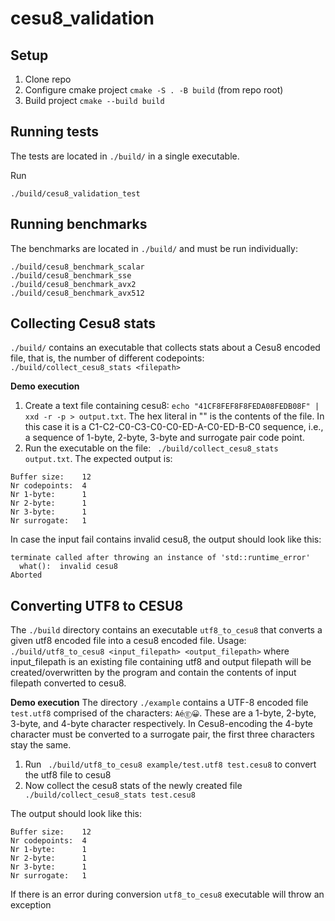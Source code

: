 # cesu8_validation
## Setup 
1. Clone repo
2. Configure cmake project `cmake -S . -B build` (from repo root)
3. Build project `cmake --build build`

## Running tests
The tests are located in `./build/` in a single executable.

Run
```
./build/cesu8_validation_test
```

## Running benchmarks
The benchmarks are located in `./build/` and must be run individually:
```
./build/cesu8_benchmark_scalar
./build/cesu8_benchmark_sse
./build/cesu8_benchmark_avx2
./build/cesu8_benchmark_avx512
```

## Collecting Cesu8 stats
`./build/` contains an executable that collects stats about a Cesu8 encoded file, that is, the number of different codepoints:
`./build/collect_cesu8_stats <filepath>`

**Demo execution**
1. Create a text file containing cesu8: `echo "41CF8FEF8F8FEDA08FEDB08F" | xxd -r -p > output.txt`. The hex literal in "" is the contents of the file. In this case it is a C1-C2-C0-C3-C0-C0-ED-A-C0-ED-B-C0 sequence, i.e., a sequence of 1-byte, 2-byte, 3-byte and surrogate pair code point.
2. Run the executable on the file: ` ./build/collect_cesu8_stats output.txt`. The expected output is:
```
Buffer size:    12
Nr codepoints:  4
Nr 1-byte:      1
Nr 2-byte:      1
Nr 3-byte:      1
Nr surrogate:   1
```

In case the input fail contains invalid cesu8, the output should look like this:
```
terminate called after throwing an instance of 'std::runtime_error'
  what():  invalid cesu8
Aborted
```
## Converting UTF8 to CESU8
The `./build` directory contains an executable `utf8_to_cesu8` that converts a given utf8 encoded file into a cesu8 encoded file.
Usage: `./build/utf8_to_cesu8 <input_filepath> <output_filepath>` where input_filepath is an existing file containing utf8 and output filepath will be created/overwritten by the program and contain the contents of input filepath converted to cesu8.

**Demo execution**
The directory `./example` contains a UTF-8 encoded file `test.utf8` comprised of the characters: `AéⒺ😀`.
These are a 1-byte, 2-byte, 3-byte, and 4-byte character respectively. In Cesu8-encoding the 4-byte character must be converted to a surrogate pair, the first three characters stay the same.
1. Run ` ./build/utf8_to_cesu8 example/test.utf8 test.cesu8` to convert the utf8 file to cesu8
2. Now collect the cesu8 stats of the newly created file ` ./build/collect_cesu8_stats test.cesu8`

The output should look like this:
```
Buffer size:    12
Nr codepoints:  4
Nr 1-byte:      1
Nr 2-byte:      1
Nr 3-byte:      1
Nr surrogate:   1
```

If there is an error during conversion `utf8_to_cesu8` executable will throw an exception
